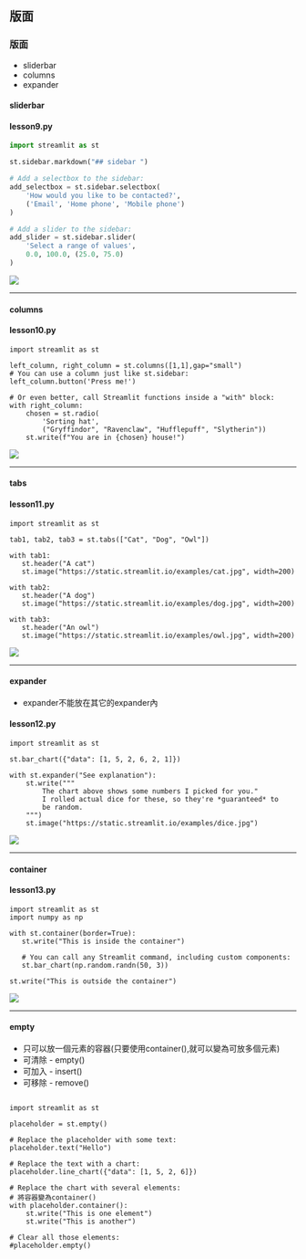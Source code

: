 ## 版面
### 版面
- sliderbar
- columns
- expander

#### sliderbar
#### lesson9.py

```python
import streamlit as st

st.sidebar.markdown("## sidebar ")

# Add a selectbox to the sidebar:
add_selectbox = st.sidebar.selectbox(
    'How would you like to be contacted?',
    ('Email', 'Home phone', 'Mobile phone')
)

# Add a slider to the sidebar:
add_slider = st.sidebar.slider(
    'Select a range of values',
    0.0, 100.0, (25.0, 75.0)
)
```

![](./images/pic9.png)

---

#### columns

#### lesson10.py

```
import streamlit as st

left_column, right_column = st.columns([1,1],gap="small")
# You can use a column just like st.sidebar:
left_column.button('Press me!')

# Or even better, call Streamlit functions inside a "with" block:
with right_column:
    chosen = st.radio(
        'Sorting hat',
        ("Gryffindor", "Ravenclaw", "Hufflepuff", "Slytherin"))
    st.write(f"You are in {chosen} house!")

```

![](./images/pic10.png)

---

#### tabs
#### lesson11.py

```
import streamlit as st

tab1, tab2, tab3 = st.tabs(["Cat", "Dog", "Owl"])

with tab1:
   st.header("A cat")
   st.image("https://static.streamlit.io/examples/cat.jpg", width=200)

with tab2:
   st.header("A dog")
   st.image("https://static.streamlit.io/examples/dog.jpg", width=200)

with tab3:
   st.header("An owl")
   st.image("https://static.streamlit.io/examples/owl.jpg", width=200)
```

![](./images/pic11.png)

---

#### expander
- expander不能放在其它的expander內

#### lesson12.py


```
import streamlit as st

st.bar_chart({"data": [1, 5, 2, 6, 2, 1]})

with st.expander("See explanation"):
    st.write("""
        The chart above shows some numbers I picked for you."
        I rolled actual dice for these, so they're *guaranteed* to
        be random.
    """)
    st.image("https://static.streamlit.io/examples/dice.jpg")
```

![](./images/pic12.png)

---

#### container
#### lesson13.py

```
import streamlit as st
import numpy as np

with st.container(border=True):
   st.write("This is inside the container")

   # You can call any Streamlit command, including custom components:
   st.bar_chart(np.random.randn(50, 3))

st.write("This is outside the container")
```

![](./images/pic13.png)

---

#### empty
- 只可以放一個元素的容器(只要使用container(),就可以變為可放多個元素)
- 可清除 - empty()
- 可加入 - insert()
- 可移除 - remove()

```

import streamlit as st

placeholder = st.empty()

# Replace the placeholder with some text:
placeholder.text("Hello")

# Replace the text with a chart:
placeholder.line_chart({"data": [1, 5, 2, 6]})

# Replace the chart with several elements:
# 將容器變為container()
with placeholder.container():
    st.write("This is one element")
    st.write("This is another")

# Clear all those elements:
#placeholder.empty()
```


